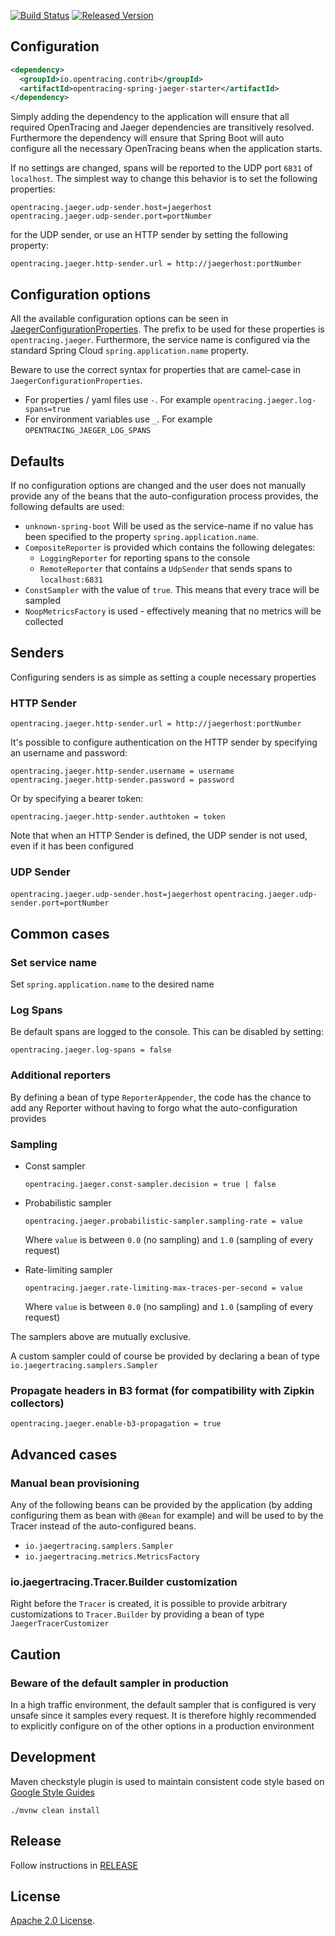[![Build Status][ci-img]][ci] [![Released Version][maven-img]][maven]

## Configuration

```xml
<dependency>
  <groupId>io.opentracing.contrib</groupId>
  <artifactId>opentracing-spring-jaeger-starter</artifactId>
</dependency>
```

Simply adding the dependency to the application will ensure that all required OpenTracing and Jaeger dependencies are transitively resolved.
Furthermore the dependency will ensure that Spring Boot will auto configure all the necessary OpenTracing beans when the application starts.

If no settings are changed, spans will be reported to the UDP port `6831` of `localhost`.
The simplest way to change this behavior is to set the following properties:

```
opentracing.jaeger.udp-sender.host=jaegerhost
opentracing.jaeger.udp-sender.port=portNumber
```

for the UDP sender, or use an HTTP sender by setting the following property:
 
`opentracing.jaeger.http-sender.url = http://jaegerhost:portNumber` 
   

## Configuration options

All the available configuration options can be seen in [JaegerConfigurationProperties](src/main/java/io/opentracing/contrib/java/spring/jaeger/JaegerAutoConfiguration.java).
The prefix to be used for these properties is `opentracing.jaeger`.
Furthermore, the service name is configured via the standard Spring Cloud `spring.application.name` property.

Beware to use the correct syntax for properties that are camel-case in `JaegerConfigurationProperties`.

* For properties / yaml files use `-`. For example `opentracing.jaeger.log-spans=true`
* For environment variables use `_`. For example `OPENTRACING_JAEGER_LOG_SPANS` 

## Defaults

If no configuration options are changed and the user does not manually provide any of the beans that the 
auto-configuration process provides, the following defaults are used:

* `unknown-spring-boot` Will be used as the service-name if no value has been specified to the property `spring.application.name`. 
* `CompositeReporter` is provided which contains the following delegates:
  - `LoggingReporter` for reporting spans to the console
  - `RemoteReporter` that contains a `UdpSender` that sends spans to `localhost:6831` 
* `ConstSampler` with the value of `true`. This means that every trace will be sampled
* `NoopMetricsFactory` is used - effectively meaning that no metrics will be collected

## Senders

Configuring senders is as simple as setting a couple necessary properties

### HTTP Sender

`opentracing.jaeger.http-sender.url = http://jaegerhost:portNumber`

It's possible to configure authentication on the HTTP sender by specifying an username and password:

`opentracing.jaeger.http-sender.username = username`
`opentracing.jaeger.http-sender.password = password`

Or by specifying a bearer token:

`opentracing.jaeger.http-sender.authtoken = token`
 

Note that when an HTTP Sender is defined, the UDP sender is not used, even if it has been configured

### UDP Sender

`opentracing.jaeger.udp-sender.host=jaegerhost`
`opentracing.jaeger.udp-sender.port=portNumber`

## Common cases

### Set service name 

Set `spring.application.name` to the desired name

### Log Spans

Be default spans are logged to the console. This can be disabled by setting:

`opentracing.jaeger.log-spans = false`

### Additional reporters

By defining a bean of type `ReporterAppender`, the code has the chance to add any Reporter without 
having to forgo what the auto-configuration provides  

### Sampling

* Const sampler

  `opentracing.jaeger.const-sampler.decision = true | false` 

* Probabilistic sampler

  `opentracing.jaeger.probabilistic-sampler.sampling-rate = value` 
  
  Where `value` is between `0.0` (no sampling) and `1.0` (sampling of every request)

* Rate-limiting sampler

  `opentracing.jaeger.rate-limiting-max-traces-per-second = value` 
  
  Where `value` is between `0.0` (no sampling) and `1.0` (sampling of every request)
  
  
The samplers above are mutually exclusive.

A custom sampler could of course be provided by declaring a bean of type `io.jaegertracing.samplers.Sampler`

### Propagate headers in B3 format (for compatibility with Zipkin collectors)

`opentracing.jaeger.enable-b3-propagation = true`

## Advanced cases

### Manual bean provisioning

Any of the following beans can be provided by the application (by adding configuring them as bean with `@Bean` for example)
and will be used to by the Tracer instead of the auto-configured beans.

* `io.jaegertracing.samplers.Sampler`
* `io.jaegertracing.metrics.MetricsFactory`  

### io.jaegertracing.Tracer.Builder customization

Right before the `Tracer` is created, it is possible to provide arbitrary customizations to `Tracer.Builder` by providing a bean
of type `JaegerTracerCustomizer`

## Caution

### Beware of the default sampler in production

In a high traffic environment, the default sampler that is configured is very unsafe since it samples every request.
It is therefore highly recommended to explicitly configure on of the other options in a production environment



## Development
Maven checkstyle plugin is used to maintain consistent code style based on [Google Style Guides](https://github.com/google/styleguide)

```shell
./mvnw clean install
```

## Release
Follow instructions in [RELEASE](RELEASE.md)

   [ci-img]: https://travis-ci.org/opentracing-contrib/java-spring-tracer-configuration.svg?branch=master
   [ci]: https://travis-ci.org/opentracing-contrib/java-spring-jaeger
   [maven-img]: https://img.shields.io/maven-central/v/io.opentracing.contrib/java-spring-jaeger.svg?maxAge=2592000
   [maven]: http://search.maven.org/#search%7Cga%7C1%7Cjava-spring-jaeger

## License

[Apache 2.0 License](./LICENSE).
